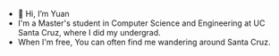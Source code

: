 - 👋 Hi, I’m Yuan
- I'm a Master's student in Computer Science and Engineering at UC Santa Cruz, where I did my undergrad.
- When I'm free, You can often find me wandering around Santa Cruz.


<!---
yuan0-0jia/yuan0-0jia is a ✨ special ✨ repository because its `README.md` (this file) appears on your GitHub profile.
You can click the Preview link to take a look at your changes.
--->
